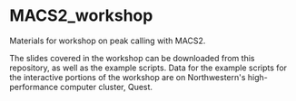 # MACS2_workshop
Materials for workshop on peak calling with MACS2. 

The slides covered in the workshop can be downloaded from this repository, as well as the example scripts. Data for the example scripts for the interactive portions of the workshop are on Northwestern's high-performance computer cluster, Quest.
